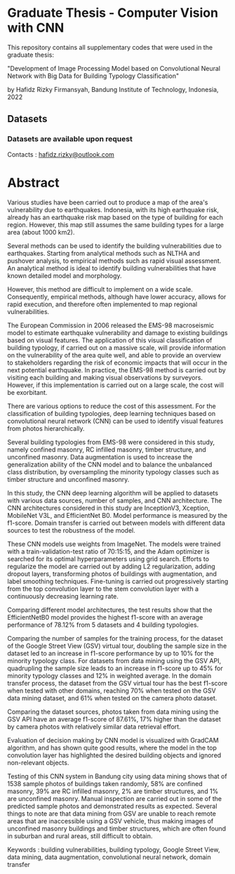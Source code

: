 # Graduate Thesis - Computer Vision with CNN
This repository contains all supplementary codes that were used in the graduate thesis:

"Development of Image Processing Model based on Convolutional Neural Network with Big Data for Building Typology Classification"

by Hafidz Rizky Firmansyah, Bandung Institute of Technology, Indonesia, 2022

## Datasets
### Datasets are available upon request
Contacts : hafidz.rizky@outlook.com

# Abstract
Various studies have been carried out to produce a map of the area's vulnerability due to earthquakes. Indonesia, with its high earthquake risk, already has an earthquake risk map based on the type of building for each region. However, this map still assumes the same building types for a large area (about 1000 km2).

Several methods can be used to identify the building vulnerabilities due to earthquakes. Starting from analytical methods such as NLTHA and pushover analysis, to empirical methods such as rapid visual assessment. An analytical method is ideal to identify building vulnerabilities that have known detailed model and morphology.

However, this method are difficult to implement on a wide scale. Consequently, empirical methods, although have lower accuracy, allows for rapid execution, and therefore often implemented to map regional vulnerabilities.

The European Commission in 2006 released the EMS-98 macroseismic model to estimate earthquake vulnerability and damage to existing buildings based on visual features. The application of this visual classification of building typology, if carried out on a massive scale, will provide information on the vulnerability of the area quite well, and able to provide an overview to stakeholders regarding the risk of economic impacts that will occur in the next potential earthquake. In practice, the EMS-98 method is carried out by visiting each building and making visual observations by surveyors. However, if this implementation is carried out on a large scale, the cost will be exorbitant.

There are various options to reduce the cost of this assessment. For the classification of building typologies, deep learning techniques based on convolutional neural network (CNN) can be used to identify visual features from photos hierarchically. 

Several building typologies from EMS-98 were considered in this study, namely confined masonry, RC infilled masonry, timber structure, and unconfined masonry. Data augmentation is used to increase the generalization ability of the CNN model and to balance the unbalanced class distribution, by oversampling the minority typology classes such as timber structure and unconfined masonry.

In this study, the CNN deep learning algorithm will be applied to datasets with various data sources, number of samples, and CNN architecture. The CNN architectures considered in this study are InceptionV3, Xception, MobileNet V3L, and EfficientNet B0. Model performance is measured by the f1-score. Domain transfer is carried out between models with different data sources to test the robustness of the model.

These CNN models use weights from ImageNet. The models were trained with a train-validation-test ratio of 70:15:15, and the Adam optimizer is searched for  its optimal hyperparameters using grid search. Efforts to regularize the model are carried out by adding L2 regularization, adding dropout layers, transforming photos of buildings with augmentation, and label smoothing techniques. Fine-tuning is carried out progressively starting from the top convolution layer to the stem convolution layer with a continuously decreasing learning rate.

Comparing different model architectures, the test results show that the EfficientNetB0 model provides the highest f1-score with an average performance of 78.12% from 5 datasets and 4 building typologies.

Comparing the number of samples for the training process, for the dataset of the Google Street View (GSV) virtual tour, doubling the sample size in the dataset led to an increase in f1-score performance by up to 10% for the minority typology class. For datasets from data mining using the GSV API, quadrupling the sample size leads to an increase in f1-score up to 45% for minority typology classes and 12% in weighted average. In the domain transfer process, the dataset from the GSV virtual tour has the best f1-score when tested with other domains, reaching 70% when tested on the GSV data mining dataset, and 61% when tested on the camera photo dataset.

Comparing the dataset sources, photos taken from data mining using the GSV API have an average f1-score of 87.61%, 17% higher than the dataset by camera photos with relatively similar data retrieval effort.

Evaluation of decision making by CNN model is visualized with GradCAM algorithm, and has shown quite good results, where the model in the top convolution layer has highlighted the desired building objects and ignored non-relevant objects.

Testing of this CNN system in Bandung city using data mining shows that of 1538 sample photos of buildings taken randomly, 58% are confined masonry, 39% are RC infilled masonry, 2% are timber structures, and 1% are unconfined masonry. Manual inspection are carried out in some of the predicted sample photos and demonstrated results as expected. Several things to note are that data mining from GSV are unable to reach remote areas that are inaccessible using a GSV vehicle, thus making images of unconfined masonry buildings and timber structures, which are often found in suburban and rural areas, still difficult to obtain.

Keywords : building vulnerabilities, building typology, Google Street View, data mining, data augmentation, convolutional neural network, domain transfer
